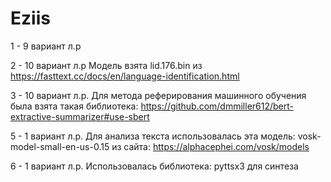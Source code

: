 # Eziis

1 - 9 вариант л.р 

2 - 10 вариант л.р Модель взята lid.176.bin из https://fasttext.cc/docs/en/language-identification.html

3 - 10 вариант л.р. Для метода реферирования машинного обучения была взята такая библиотека: https://github.com/dmmiller612/bert-extractive-summarizer#use-sbert

5 - 1 вариант л.р. Для анализа текста использовалась эта модель: vosk-model-small-en-us-0.15 из сайта: https://alphacephei.com/vosk/models

6 - 1 вариант л.р. Использовалась библиотека: pyttsx3 для синтеза
